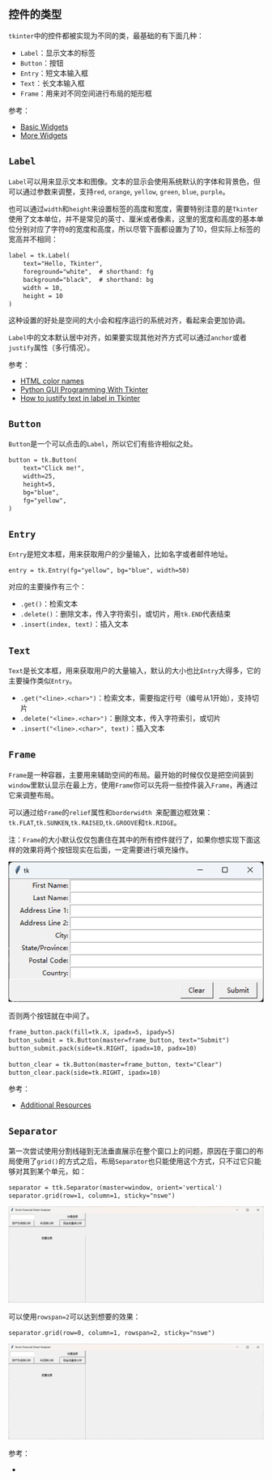 ## 控件的类型

`tkinter`中的控件都被实现为不同的类，最基础的有下面几种：

- `Label`：显示文本的标签
- `Button`：按钮
- `Entry`：短文本输入框
- `Text`：长文本输入框
- `Frame`：用来对不同空间进行布局的矩形框


参考：

- [Basic Widgets](https://tkdocs.com/tutorial/widgets.html)
- [More Widgets](https://tkdocs.com/tutorial/morewidgets.html)

## `Label`

`Label`可以用来显示文本和图像。文本的显示会使用系统默认的字体和背景色，但可以通过参数来调整，支持`red`, `orange`, `yellow`, `green`, `blue`, `purple`。

也可以通过`width`和`height`来设置标签的高度和宽度，需要特别注意的是`Tkinter`使用了文本单位，并不是常见的英寸、厘米或者像素，这里的宽度和高度的基本单位分别对应了字符`0`的宽度和高度，所以尽管下面都设置为了10，但实际上标签的宽高并不相同：

```
label = tk.Label(
    text="Hello, Tkinter",
    foreground="white",  # shorthand: fg
    background="black",  # shorthand: bg
    width = 10,
    height = 10
)
```

这种设置的好处是空间的大小会和程序运行的系统对齐，看起来会更加协调。

`Label`中的文本默认居中对齐，如果要实现其他对齐方式可以通过`anchor`或者`justify`属性（多行情况）。


参考：

- [HTML color names](https://htmlcolorcodes.com/color-names/)
- [Python GUI Programming With Tkinter](https://realpython.com/python-gui-tkinter/)
- [How to justify text in label in Tkinter](https://stackoverflow.com/questions/37318060/how-to-justify-text-in-label-in-tkinter)

## `Button`

`Button`是一个可以点击的`Label`，所以它们有些许相似之处。

```
button = tk.Button(
    text="Click me!",
    width=25,
    height=5,
    bg="blue",
    fg="yellow",
)
```

## `Entry`

`Entry`是短文本框，用来获取用户的少量输入，比如名字或者邮件地址。

```
entry = tk.Entry(fg="yellow", bg="blue", width=50)
```

对应的主要操作有三个：

- `.get()`：检索文本
- `.delete()`：删除文本，传入字符索引，或切片，用`tk.END`代表结束
- `.insert(index, text)`：插入文本

## `Text`

`Text`是长文本框，用来获取用户的大量输入，默认的大小也比`Entry`大得多，它的主要操作类似`Entry`。

- `.get("<line>.<char>")`：检索文本，需要指定行号（编号从1开始），支持切片
- `.delete("<line>.<char>")`：删除文本，传入字符索引，或切片
- `.insert("<line>.<char>", text)`：插入文本


## `Frame`

`Frame`是一种容器，主要用来辅助空间的布局。最开始的时候仅仅是把空间装到`window`里默认显示在最上方，使用`Frame`你可以先将一些控件装入`Frame`，再通过它来调整布局。

可以通过给`Frame`的`relief`属性和`borderwidth `来配置边框效果：`tk.FLAT`,`tk.SUNKEN`,`tk.RAISED`,`tk.GROOVE`和`tk.RIDGE`。

注：`Frame`的大小默认仅仅包裹住在其中的所有控件就行了，如果你想实现下面这样的效果将两个按钮现实在后面，一定需要进行填充操作。

![](./need_fill.png)

否则两个按钮就在中间了。

```
frame_button.pack(fill=tk.X, ipadx=5, ipady=5)
button_submit = tk.Button(master=frame_button, text="Submit")
button_submit.pack(side=tk.RIGHT, ipadx=10, padx=10)

button_clear = tk.Button(master=frame_button, text="Clear")
button_clear.pack(side=tk.RIGHT, ipadx=10)
```

参考：

- [Additional Resources](https://realpython.com/python-gui-tkinter/#additional-resources)

## `Separator`

第一次尝试使用分割线碰到无法垂直展示在整个窗口上的问题，原因在于窗口的布局使用了`grid()`的方式之后，布局`Separator`也只能使用这个方式，只不过它只能够对其到某个单元，如：

```
separator = ttk.Separator(master=window, orient='vertical')
separator.grid(row=1, column=1, sticky="nswe")
```

![](./separator_notgood.png)

可以使用`rowspan=2`可以达到想要的效果：

```
separator.grid(row=0, column=1, rowspan=2, sticky="nswe")
```

![](./separator_rowspan.png)

参考：

- [](https://pythonguides.com/python-tkinter-separator/)